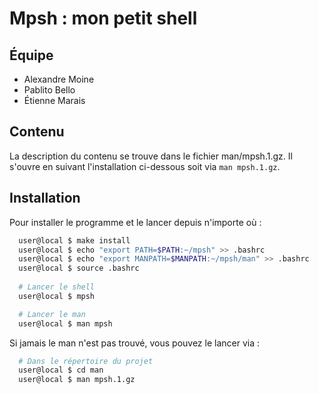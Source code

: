 # Mpsh : mon petit shell

## Équipe

* Alexandre Moine
* Pablito Bello
* Étienne Marais

## Contenu
La description du contenu se trouve dans le fichier man/mpsh.1.gz. Il s'ouvre en suivant l'installation ci-dessous soit
via ```man mpsh.1.gz```.

## Installation

Pour installer le programme et le lancer depuis n'importe où : 

```sh
  user@local $ make install
  user@local $ echo "export PATH=$PATH:~/mpsh" >> .bashrc
  user@local $ echo "export MANPATH=$MANPATH:~/mpsh/man" >> .bashrc
  user@local $ source .bashrc
  
  # Lancer le shell
  user@local $ mpsh

  # Lancer le man 
  user@local $ man mpsh
```

Si jamais le man n'est pas trouvé, vous pouvez le lancer via :

```sh
  # Dans le répertoire du projet
  user@local $ cd man
  user@local $ man mpsh.1.gz
```